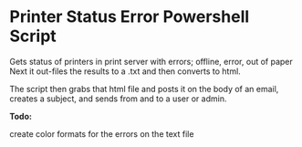 # Printer Status Error Powershell Script
<p>Gets status of printers in print server with errors; offline, error, out of paper
Next it out-files the results to a .txt and then converts to html.</p>
<p>The script then grabs that html file and posts it on the body of an email, creates a subject, and sends from and to a user or admin.</p>

<p><b><font-color =red>Todo:</font-color></b></p>
<p>create color formats for the errors on the text file</p>
